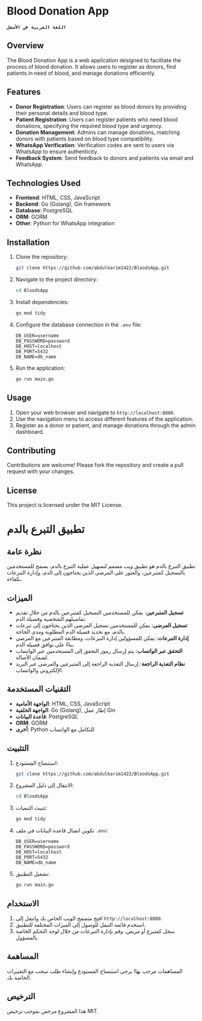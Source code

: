 # Blood Donation App
**`اللغة العربية في الأسفل`**

## Overview
The Blood Donation App is a web application designed to facilitate the process of blood donation. It allows users to register as donors, find patients in need of blood, and manage donations efficiently.

## Features
- **Donor Registration**: Users can register as blood donors by providing their personal details and blood type.
- **Patient Registration**: Users can register patients who need blood donations, specifying the required blood type and urgency.
- **Donation Management**: Admins can manage donations, matching donors with patients based on blood type compatibility.
- **WhatsApp Verification**: Verification codes are sent to users via WhatsApp to ensure authenticity.
- **Feedback System**: Send feedback to donors and patients via email and WhatsApp.

## Technologies Used
- **Frontend**: HTML, CSS, JavaScript
- **Backend**: Go (Golang), Gin framework
- **Database**: PostgreSQL
- **ORM**: GORM
- **Other**: Python for WhatsApp integration

## Installation
1. Clone the repository:
    ```sh
    git clone https://github.com/abdulkarim1422/BloodsApp.git
    ```
2. Navigate to the project directory:
    ```sh
    cd BloodsApp
    ```
3. Install dependencies:
    ```sh
    go mod tidy
    ```
4. Configure the database connection in the `.env` file:
    ```env
    DB_USER=username
    DB_PASSWORD=password
    DB_HOST=localhost
    DB_PORT=5432
    DB_NAME=db_name
    ```
5. Run the application:
    ```sh
    go run main.go
    ```

## Usage
1. Open your web browser and navigate to `http://localhost:8080`.
2. Use the navigation menu to access different features of the application.
3. Register as a donor or patient, and manage donations through the admin dashboard.

## Contributing
Contributions are welcome! Please fork the repository and create a pull request with your changes.

## License
This project is licensed under the MIT License.

# تطبيق التبرع بالدم

## نظرة عامة
تطبيق التبرع بالدم هو تطبيق ويب مصمم لتسهيل عملية التبرع بالدم. يسمح للمستخدمين بالتسجيل كمتبرعين، والعثور على المرضى الذين يحتاجون إلى الدم، وإدارة التبرعات بكفاءة.

## الميزات
- **تسجيل المتبرعين**: يمكن للمستخدمين التسجيل كمتبرعين بالدم من خلال تقديم تفاصيلهم الشخصية وفصيلة الدم.
- **تسجيل المرضى**: يمكن للمستخدمين تسجيل المرضى الذين يحتاجون إلى تبرعات بالدم، مع تحديد فصيلة الدم المطلوبة ومدى الحاجة.
- **إدارة التبرعات**: يمكن للمسؤولين إدارة التبرعات، ومطابقة المتبرعين مع المرضى بناءً على توافق فصيلة الدم.
- **التحقق عبر الواتساب**: يتم إرسال رموز التحقق إلى المستخدمين عبر الواتساب لضمان الأصالة.
- **نظام التغذية الراجعة**: إرسال التغذية الراجعة إلى المتبرعين والمرضى عبر البريد الإلكتروني والواتساب.

## التقنيات المستخدمة
- **الواجهة الأمامية**: HTML, CSS, JavaScript
- **الواجهة الخلفية**: Go (Golang), إطار عمل Gin
- **قاعدة البيانات**: PostgreSQL
- **ORM**: GORM
- **أخرى**: Python للتكامل مع الواتساب

## التثبيت
1. استنساخ المستودع:
    ```sh
    git clone https://github.com/abdulkarim1422/BloodsApp.git
    ```
2. الانتقال إلى دليل المشروع:
    ```sh
    cd BloodsApp
    ```
3. تثبيت التبعيات:
    ```sh
    go mod tidy
    ```
4. تكوين اتصال قاعدة البيانات في ملف `.env`:
    ```env
    DB_USER=username
    DB_PASSWORD=password
    DB_HOST=localhost
    DB_PORT=5432
    DB_NAME=db_name
    ```
5. تشغيل التطبيق:
    ```sh
    go run main.go
    ```

## الاستخدام
1. افتح متصفح الويب الخاص بك وانتقل إلى `http://localhost:8080`.
2. استخدم قائمة التنقل للوصول إلى الميزات المختلفة للتطبيق.
3. سجل كمتبرع أو مريض، وقم بإدارة التبرعات من خلال لوحة التحكم الخاصة بالمسؤول.

## المساهمة
المساهمات مرحب بها! يرجى استنساخ المستودع وإنشاء طلب سحب مع التغييرات الخاصة بك.

## الترخيص
هذا المشروع مرخص بموجب ترخيص MIT.